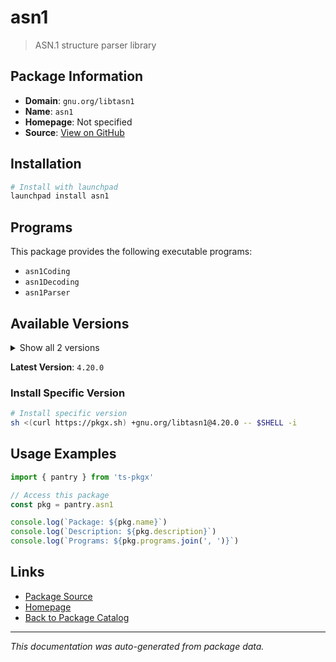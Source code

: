 # asn1

> ASN.1 structure parser library

## Package Information

- **Domain**: `gnu.org/libtasn1`
- **Name**: `asn1`
- **Homepage**: Not specified
- **Source**: [View on GitHub](https://github.com/pkgxdev/pantry/tree/main/projects/gnu.org/libtasn1/package.yml)

## Installation

```bash
# Install with launchpad
launchpad install asn1
```

## Programs

This package provides the following executable programs:

- `asn1Coding`
- `asn1Decoding`
- `asn1Parser`

## Available Versions

<details>
<summary>Show all 2 versions</summary>

- `4.20.0`, `4.19.0`

</details>

**Latest Version**: `4.20.0`

### Install Specific Version

```bash
# Install specific version
sh <(curl https://pkgx.sh) +gnu.org/libtasn1@4.20.0 -- $SHELL -i
```

## Usage Examples

```typescript
import { pantry } from 'ts-pkgx'

// Access this package
const pkg = pantry.asn1

console.log(`Package: ${pkg.name}`)
console.log(`Description: ${pkg.description}`)
console.log(`Programs: ${pkg.programs.join(', ')}`)
```

## Links

- [Package Source](https://github.com/pkgxdev/pantry/tree/main/projects/gnu.org/libtasn1/package.yml)
- [Homepage](#)
- [Back to Package Catalog](../../package-catalog.md)

---

*This documentation was auto-generated from package data.*
